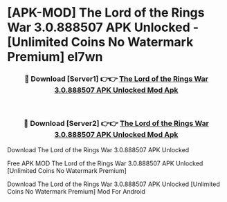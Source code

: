 # [APK-MOD] The Lord of the Rings  War 3.0.888507 APK Unlocked - [Unlimited Coins No Watermark Premium] el7wn



<div align="center">
<h3>🔴 Download [Server1] 👉👉 <a href="https://momento.my/?title=The_Lord_of_the_Rings__War_3.0.888507_APK_Unlocked">The Lord of the Rings  War 3.0.888507 APK Unlocked Mod Apk</a></h3><br>

<h3>🔴 Download [Server2] 👉👉 <a href="https://momento.my/?title=The_Lord_of_the_Rings__War_3.0.888507_APK_Unlocked">The Lord of the Rings  War 3.0.888507 APK Unlocked Mod Apk</a></h3>
</div>



Download The Lord of the Rings  War 3.0.888507 APK Unlocked 

Free APK MOD The Lord of the Rings  War 3.0.888507 APK Unlocked [Unlimited Coins No Watermark Premium]

Download The Lord of the Rings  War 3.0.888507 APK Unlocked [Unlimited Coins No Watermark Premium] Mod For Android
